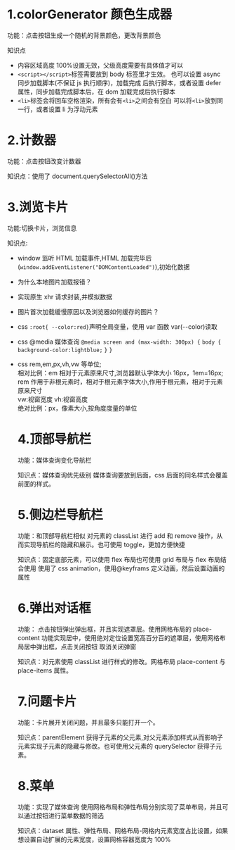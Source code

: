 # 1.colorGenerator 颜色生成器

功能：点击按钮生成一个随机的背景颜色，更改背景颜色

知识点

- 内容区域高度 100%设置无效，父级高度需要有具体值才可以
- `<script></script>`标签需要放到 body 标签里才生效。
  也可以设置 async 同步加载脚本(不保证 js 执行顺序)，加载完成
  后执行脚本，或者设置 defer 属性，同步加载完成脚本后，在 dom 加载完成后执行脚本
- `<li>`标签会将回车空格渲染，所有会有`<li>`之间会有空白
  可以将`<li>`放到同一行，或者设置 li 为浮动元素

# 2.计数器

功能：点击按钮改变计数器

知识点：使用了 document.querySelectorAll()方法

# 3.浏览卡片

功能:切换卡片，浏览信息

知识点:

- window 监听 HTML 加载事件,HTML 加载完毕后(`window.addEventListener("DOMContentLoaded")`),初始化数据
- 为什么本地图片加载报错？
- 实现原生 xhr 请求封装,并模拟数据
- 图片首次加载缓慢原因以及浏览器如何缓存的图片？
- css `:root{ --color:red}`声明全局变量，使用 var 函数 var(--color)读取
- css @media 媒体查询 `@media screen and (max-width: 300px) {`
  `body {`
  ` background-color:lightblue;`
  `}`
  `}`
- css rem,em,px,vh,vw 等单位;  
  相对比例：em 相对于元素原来尺寸,浏览器默认字体大小 16px，1em=16px;  
  rem 作用于非根元素时，相对于根元素字体大小,作用于根元素，相对于元素原来尺寸  
  vw:视窗宽度
  vh:视窗高度  
  绝对比例：px，像素大小,按角度度量的单位

  # 4.顶部导航栏

  功能：媒体查询变化导航栏

  知识点：媒体查询优先级别 媒体查询要放到后面，css 后面的同名样式会覆盖前面的样式。

  # 5.侧边栏导航栏

  功能：和顶部导航栏相似 对元素的 classList 进行 add 和 remove 操作，从而实现导航栏的隐藏和展示。也可使用 toggle，更加方便快捷

  知识点：固定底部元素，可以使用 flex 布局也可使用 grid 布局与 flex 布局结合使用
  使用了 css animation，使用@keyframs 定义动画，然后设置动画的属性

  # 6.弹出对话框

  功能： 点击按钮弹出弹出框，并且实现遮罩层。使用网格布局的 place-content 功能实现居中，使用绝对定位设置宽高百分百的遮罩层，使用网格布局居中弹出框，点击关闭按钮
  取消关闭弹窗

  知识点：对元素使用 classList 进行样式的修改。网格布局 place-content 与 place-items 属性。

  # 7.问题卡片

  功能：卡片展开关闭问题，并且最多只能打开一个。

  知识点：parentElement 获得子元素的父元素,对父元素添加样式从而影响子元素实现子元素的隐藏与修改。也可使用父元素的 querySelector 获得子元素。

  # 8.菜单

  功能：实现了媒体查询 使用网格布局和弹性布局分别实现了菜单布局，并且可以通过按钮进行菜单数据的筛选

  知识点：dataset 属性、弹性布局、网格布局-网格内元素宽度占比设置，如果想设置自动扩展的元素宽度，设置网格容器宽度为 100%
